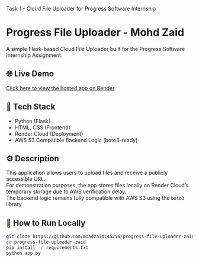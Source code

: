 
Task 1 - Cloud File Uploader for Progress Software Internship
# Progress File Uploader - Mohd Zaid

A simple Flask-based Cloud File Uploader built for the Progress Software Internship Assignment.

## 🌐 Live Demo
[Click here to view the hosted app on Render](https://progress-file-uploader-zaid.onrender.com)

## 🧠 Tech Stack
- Python (Flask)
- HTML, CSS (Frontend)
- Render Cloud (Deployment)
- AWS S3 Compatible Backend Logic (boto3-ready)

## ⚙️ Description
This application allows users to upload files and receive a publicly accessible URL.  
For demonstration purposes, the app stores files locally on Render Cloud’s temporary storage due to AWS verification delay.  
The backend logic remains fully compatible with AWS S3 using the `boto3` library.

## 🧩 How to Run Locally
```bash
git clone https://github.com/mohdzaid145256/progress-file-uploader-zaid.git
cd progress-file-uploader-zaid
pip install -r requirements.txt
python app.py
